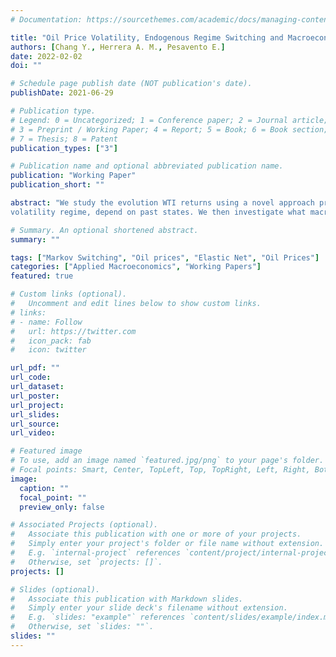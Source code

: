 ```yaml
---
# Documentation: https://sourcethemes.com/academic/docs/managing-content/

title: "Oil Price Volatility, Endogenous Regime Switching and Macroeconomic Factors"
authors: [Chang Y., Herrera A. M., Pesavento E.]
date: 2022-02-02
doi: ""

# Schedule page publish date (NOT publication's date).
publishDate: 2021-06-29

# Publication type.
# Legend: 0 = Uncategorized; 1 = Conference paper; 2 = Journal article;
# 3 = Preprint / Working Paper; 4 = Report; 5 = Book; 6 = Book section;
# 7 = Thesis; 8 = Patent
publication_types: ["3"]

# Publication name and optional abbreviated publication name.
publication: "Working Paper"
publication_short: ""

abstract: "We study the evolution WTI returns using a novel approach proposed by Chang, Choi and Park (2017). That is, instead of modeling the process that governs the switching between volatility regimes as exogenous, switching depends on whether the underlying latent factor exceeds or not a threshold. Moreover, innovations in the latent factor are assumed to be correlated with the innovations in the previous period; hence, future transitions, say from a low to a high
volatility regime, depend on past states. We then investigate what macroeconomic variables explain the fluctuations in the mean and volatility factors using two regularization methods (adaptive LASSO and adaptive Elastic-Net). We find that two indicators of aggregate demand and monetary policy play an important role in explaining the variation in the full sample."

# Summary. An optional shortened abstract.
summary: ""

tags: ["Markov Switching", "Oil prices", "Elastic Net", "Oil Prices"]
categories: ["Applied Macroeconomics", "Working Papers"]
featured: true

# Custom links (optional).
#   Uncomment and edit lines below to show custom links.
# links:
# - name: Follow
#   url: https://twitter.com
#   icon_pack: fab
#   icon: twitter

url_pdf: ""
url_code:
url_dataset:
url_poster:
url_project:
url_slides:
url_source:
url_video:

# Featured image
# To use, add an image named `featured.jpg/png` to your page's folder. 
# Focal points: Smart, Center, TopLeft, Top, TopRight, Left, Right, BottomLeft, Bottom, BottomRight.
image:
  caption: ""
  focal_point: ""
  preview_only: false

# Associated Projects (optional).
#   Associate this publication with one or more of your projects.
#   Simply enter your project's folder or file name without extension.
#   E.g. `internal-project` references `content/project/internal-project/index.md`.
#   Otherwise, set `projects: []`.
projects: []

# Slides (optional).
#   Associate this publication with Markdown slides.
#   Simply enter your slide deck's filename without extension.
#   E.g. `slides: "example"` references `content/slides/example/index.md`.
#   Otherwise, set `slides: ""`.
slides: ""
---
```




